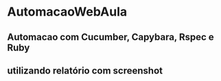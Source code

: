 # AutomacaoWebAula
## Automacao com Cucumber, Capybara, Rspec e Ruby
## utilizando relatório com screenshot
